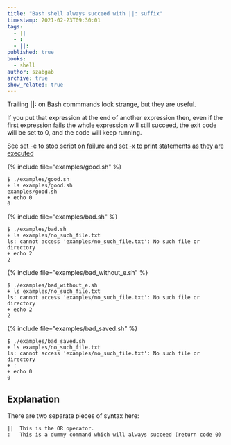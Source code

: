 ```yaml
---
title: "Bash shell always succeed with ||: suffix"
timestamp: 2021-02-23T09:30:01
tags:
  - ||
  - :
  - ||:
published: true
books:
  - shell
author: szabgab
archive: true
show_related: true
---
```



Trailing <b>||:</b> on Bash commmands look strange, but they are useful.


If you put that expression at the end of another expression then, even if the first expression fails the whole expression will still succeed,
the exit code will be set to 0, and the code will keep running.

See [set -e to stop script on failure](/bash-set-e) and [set -x to print statements as they are executed](/bash-set-x)

{% include file="examples/good.sh" %}

```
$ ./examples/good.sh
+ ls examples/good.sh
examples/good.sh
+ echo 0
0
```

{% include file="examples/bad.sh" %}

```
$ ./examples/bad.sh
+ ls examples/no_such_file.txt
ls: cannot access 'examples/no_such_file.txt': No such file or directory
+ echo 2
2
```

{% include file="examples/bad_without_e.sh" %}

```
$ ./examples/bad_without_e.sh
+ ls examples/no_such_file.txt
ls: cannot access 'examples/no_such_file.txt': No such file or directory
+ echo 2
2
```

{% include file="examples/bad_saved.sh" %}

```
$ ./examples/bad_saved.sh
+ ls examples/no_such_file.txt
ls: cannot access 'examples/no_such_file.txt': No such file or directory
+ :
+ echo 0
0
```

## Explanation

There are two separate pieces of syntax here:

```
||  This is the OR operator.
:   This is a dummy command which will always succeed (return code 0)
```


